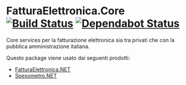 # FatturaElettronica.Core [![Build Status](https://dev.azure.com/FatturaElettronicaNET/FatturaElettronica.Core/_apis/build/status/FatturaElettronica.FatturaElettronica.Core?branchName=master)](https://dev.azure.com/FatturaElettronicaNET/FatturaElettronica.Core/_build/latest?definitionId=2&branchName=master) [![Dependabot Status](https://api.dependabot.com/badges/status?host=github&repo=FatturaElettronica/FatturaElettronica.Core)](https://dependabot.com)

Core services per la fatturazione elettronica sia tra privati che con la pubblica amministrazione italiana.

Questo package viene usato dai seguenti prodotti:

- [FatturaElettronica.NET][1]
- [Spesometro.NET][2]

[1]: https://fatturaelettronicaopensource.org
[2]: https://github.com/FatturaElettronica/Spesometro.NET
